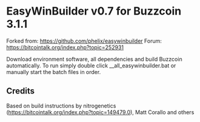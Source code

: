 EasyWinBuilder v0.7 for Buzzcoin 3.1.1
===========================
Forked from: https://github.com/phelix/easywinbuilder
Forum: https://bitcointalk.org/index.php?topic=252931

Download environment software, all dependencies and build Buzzcoin automatically. To run simply double click __all_easywinbuilder.bat or manually start the batch files in order.


Credits
-------
Based on build instructions by nitrogenetics (https://bitcointalk.org/index.php?topic=149479.0), Matt Corallo and others
